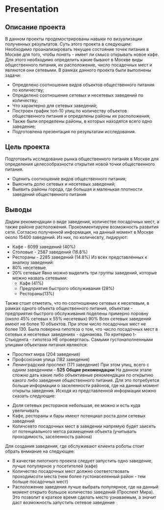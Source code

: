 # Presentation
## Описание проекта
В данном проекты продемострированы навыки по визуализации полученных результатов. Суть этого проекта в следующем: Необходимо проанализировать текущее состояние точек питания в Москве для того, чтобы понять - имеет ли смысо открывать новое кафе. Для этого необходимо определить какие бывают в Москве виды общественного питания, их расположение, число посадочных мест и являются они сетевыми. В рамках данного проекта были выполнены задачи:
* Определено соотношение видов объектов общественного питания по количеству;
* Определено соотношение сетевых и несетевых заведений по количеству;
* Что характерно для сетевых заведений;
* Построен график топ-10 улиц по количеству объектов общественного питания и определены районы их расположения;
* Также были определены районы, в которых находятся всего одно заведение;
* Подготовлена презентация по результатам исследования.
## Цель проекта
Подготовить исследование рынка общественного питания в Москве для определения целесообразности открытия новой точки общественного питания.
* Оценить соотношение видов общественного питания;
* Выяснить долю сетевых и несетевых заведений;
* Выявить районы города, где большая и маленькая плотности заведений общественного питания
## Выводы 
Дадим рекомендации о виде заведения, количестве посадочных мест, а также районе расположения. Прокомментируем возможность развития сети.
Согласно полученной информация, на данный момент в Москве около 15400 заведений. Из них, по количесвту, лидируют:
* Кафе - 6099 заведений (40%)
* Столовые - 2587 заведений (16.8%)
* Рестораны - 2285 заведений (14.8%)
Из всех представленных к анализу заведений:
* 80% несетевые
* 20% сетевые
Явно можно выделить три группы заведений, которые можно назвать сетевыми:
   *  Кафе (41%)
   *  Предприятия быстрого обслуживания (28%)
   *  Рестораны(13%)
   
Также стоит отметить, что по соотношению сетевых к несетевым, в рамках одного объекта общественного питания, объектам - предприятия быстрого обслуживания поделены примерно поровну (около 45% сетевых к 55% несетевых) 
90% Всех сетевых заведений имеют не более 10 объектов. При этом число посадочных мест не более 130. 
Была поверена гипотеза о том, что число посадочных мест в сетевых и несетевых заведениях - одинакова. По критерию t-Стьюдента - гипотеза НЕ опроверглась.
Самыми густонаполненными улицами объектами питания являются:
* Проспект мира (204 заведения)
* Профсоюзная улица (182 заведения)
* Ленинградский проспект (171 заведение)
При этом улиц, всего с одним заведением -  **525**
**Общие рекомендации**
На данном этапе сложно дать какие либо объективные рекомендации по открытию какого либо заведения общественного питания. Для это потребуется больше информации о заселенности районов, где на данный момент открыты заведения. Исходя из представленной информации можно сказать следующие:
- Доля сетевых ресторанов небольшая, ее можно и есть куда увеличивать
- Кафе, рестораны и бары имеют потенциал роста доли сетевых заведений
- Количсевто посадочных мест в заведении напрямую будет заисеть от потенциального метса размещения объекта (учитывать проходимость, заселенность района)

Для создания заведения, где обслуживают клиента роботы стоит обрать внмиание на следующее:
* В качестве пилотного проекта следует запустить одно заведение, лучше популярное у посетителей (кафе)
* Количество посадочных мест должно соответствовать проходимсоти места (чем более густонаселенный район - тем больше посадочных мест)
* Расположение заведения лучше выбрать популярное, где на данный момент открыто большое количество заведений (Проспект Мира). Это позволит в краткое время сделать место узнаваемым, а значит даст возможность запустить сетевое заведение
